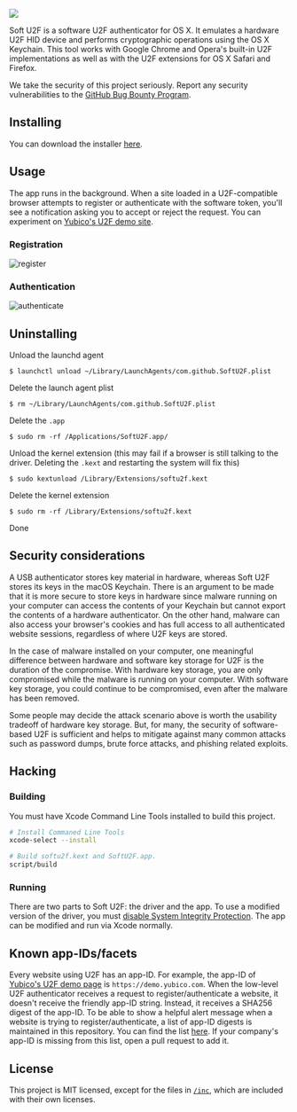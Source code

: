![](https://user-images.githubusercontent.com/1144197/28190263-470a80d2-67e7-11e7-81e6-17895d70bf75.png)

Soft U2F is a software U2F authenticator for OS X. It emulates a hardware U2F HID device and performs cryptographic operations using the OS X Keychain. This tool works with Google Chrome and Opera's built-in U2F implementations as well as with the U2F extensions for OS X Safari and Firefox.

We take the security of this project seriously. Report any security vulnerabilities to the [GitHub Bug Bounty Program](https://hackerone.com/github).

## Installing

You can download the installer [here](https://github.com/github/SoftU2F/releases/latest).

## Usage

The app runs in the background. When a site loaded in a U2F-compatible browser attempts to register or authenticate with the software token, you'll see a notification asking you to accept or reject the request. You can experiment on [Yubico's U2F demo site](https://demo.yubico.com/u2f).

### Registration

![register](https://cloud.githubusercontent.com/assets/1144197/25875975/9bb638bc-34d7-11e7-8327-8f8a6be4a52d.png)

### Authentication

![authenticate](https://cloud.githubusercontent.com/assets/1144197/25875979/a710b67e-34d7-11e7-853c-ca54f9a24ee8.png)

## Uninstalling

Unload the launchd agent

```
$ launchctl unload ~/Library/LaunchAgents/com.github.SoftU2F.plist
```

Delete the launch agent plist

```
$ rm ~/Library/LaunchAgents/com.github.SoftU2F.plist
```

Delete the `.app`

```
$ sudo rm -rf /Applications/SoftU2F.app/
```

Unload the kernel extension (this may fail if a browser is still talking to the driver. Deleting the `.kext` and restarting the system will fix this)

```
$ sudo kextunload /Library/Extensions/softu2f.kext
```

Delete the kernel extension

```
$ sudo rm -rf /Library/Extensions/softu2f.kext
```

Done

## Security considerations

A USB authenticator stores key material in hardware, whereas Soft U2F stores its keys in the macOS Keychain. There is an argument to be made that it is more secure to store keys in hardware since malware running on your computer can access the contents of your Keychain but cannot export the contents of a hardware authenticator. On the other hand, malware can also access your browser's cookies and has full access to all authenticated website sessions, regardless of where U2F keys are stored.

In the case of malware installed on your computer, one meaningful difference between hardware and software key storage for U2F is the duration of the compromise. With hardware key storage, you are only compromised while the malware is running on your computer. With software key storage, you could continue to be compromised, even after the malware has been removed.

Some people may decide the attack scenario above is worth the usability tradeoff of hardware key storage. But, for many, the security of software-based U2F is sufficient and helps to mitigate against many common attacks such as password dumps, brute force attacks, and phishing related exploits.

## Hacking

### Building

You must have Xcode Command Line Tools installed to build this project.

```bash
# Install Commaned Line Tools
xcode-select --install

# Build softu2f.kext and SoftU2F.app.
script/build
```

### Running

There are two parts to Soft U2F: the driver and the app. To use a modified version of the driver, you must [disable System Integrity Protection](https://developer.apple.com/library/content/documentation/Security/Conceptual/System_Integrity_Protection_Guide/ConfiguringSystemIntegrityProtection/ConfiguringSystemIntegrityProtection.html#//apple_ref/doc/uid/TP40016462-CH5-SW1). The app can be modified and run via Xcode normally.

## Known app-IDs/facets

Every website using U2F has an app-ID. For example, the app-ID of [Yubico's U2F demo page](https://demo.yubico.com/u2f) is `https://demo.yubico.com`. When the low-level U2F authenticator receives a request to register/authenticate a website, it doesn't receive the friendly app-ID string. Instead, it receives a SHA256 digest of the app-ID. To be able to show a helpful alert message when a website is trying to register/authenticate, a list of app-ID digests is maintained in this repository. You can find the list [here](https://github.com/github/SoftU2F/blob/master/SoftU2FTool/KnownFacets.swift). If your company's app-ID is missing from this list, open a pull request to add it.


## License

This project is MIT licensed, except for the files in [`/inc`](https://github.com/github/SoftU2F/tree/master/inc), which are included with their own licenses.
